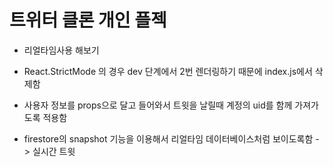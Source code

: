 # 트위터 클론 개인 플젝
- 리얼타임사용 해보기

- React.StrictMode 의 경우 dev 단계에서 2번 렌더링하기 때문에 index.js에서 삭제함

- 사용자 정보를 props으로 달고 들어와서 트윗을 날릴때 계정의 uid를 함께 가져가도록 적용함
- firestore의 snapshot 기능을 이용해서 리얼타임 데이터베이스처럼 보이도록함 -> 실시간 트윗
